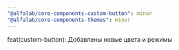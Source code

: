 ```yaml
---
"@alfalab/core-components-custom-button": minor
"@alfalab/core-components-themes": minor
---
```


feat(custom-button): Добавлены новые цвета и режимы
